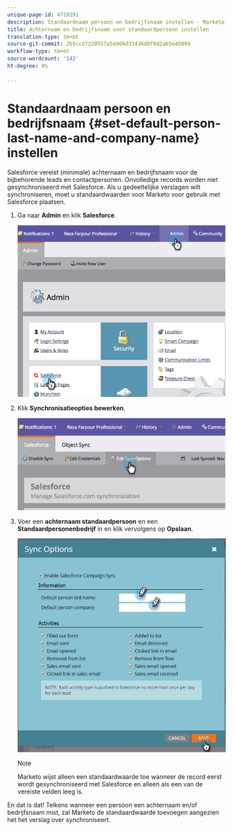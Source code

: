 ```yaml
---
unique-page-id: 4719291
description: Standaardnaam persoon en bedrijfsnaam instellen - Marketo Docs - Productdocumentatie
title: Achternaam en bedrijfsnaam voor standaardpersoon instellen
translation-type: tm+mt
source-git-commit: 2b5ccd7220557a5e966d33436d0f0d2a65e4589d
workflow-type: tm+mt
source-wordcount: '142'
ht-degree: 0%

---
```



# Standaardnaam persoon en bedrijfsnaam {#set-default-person-last-name-and-company-name} instellen

Salesforce vereist (minimale) achternaam en bedrijfsnaam voor de bijbehorende leads en contactpersonen. Onvolledige records worden niet gesynchroniseerd met Salesforce. Als u gedeeltelijke verslagen wilt synchroniseren, moet u standaardwaarden voor Marketo voor gebruik met Salesforce plaatsen.

1. Ga naar **Admin** en klik **Salesforce**.

   ![](assets/image2014-12-9-13-3a41-3a58.png)

1. Klik **Synchronisatieopties bewerken**.

   ![](assets/image2014-12-9-13-3a42-3a6.png)

1. Voer een **achternaam standaardpersoon** en een **Standaardpersonenbedrijf** in en klik vervolgens op **Opslaan**.

   ![](assets/sync-options-hands.png)

   >[!NOTE]
   >
   >Marketo wijst alleen een standaardwaarde toe wanneer de record eerst wordt gesynchroniseerd met Salesforce en alleen als een van de vereiste velden leeg is.

En dat is dat! Telkens wanneer een persoon een achternaam en/of bedrijfsnaam mist, zal Marketo de standaardwaarde toevoegen aangezien het het verslag over synchroniseert.
